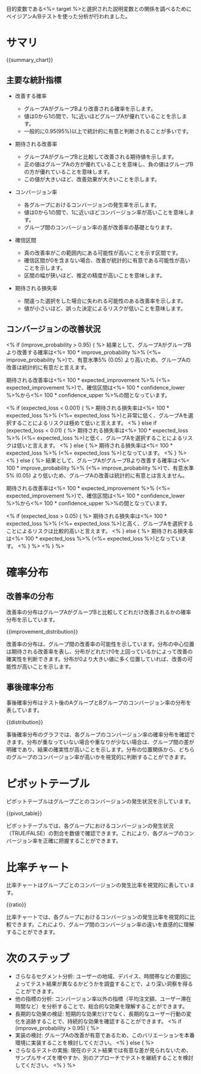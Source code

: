 目的変数である<%= target %>と選択された説明変数との関係を調べるためにベイジアンA/Bテストを使った分析が行われました。

# サマリ

{{summary_chart}}

## 主要な統計指標

* 改善する確率
  * グループAがグループBより改善される確率を示します。
  * 値は0から1の間で、1に近いほどグループAが優れていることを示します。
  * 一般的に0.95(95%)以上で統計的に有意と判断されることが多いです。

* 期待される改善率
  * グループAがグループBと比較して改善される期待値を示します。
  * 正の値はグループAの方が優れていることを意味し、負の値はグループBの方が優れていることを意味します。
  * この値が大きいほど、改善効果が大きいことを示します。

* コンバージョン率
  * 各グループにおけるコンバージョンの発生率を示します。
  * 値は0から1の間で、1に近いほどコンバージョン率が高いことを意味します。
  * グループ間のコンバージョン率の差が改善率の基礎となります。

* 確信区間
  * 真の改善率がこの範囲内にある可能性が高いことを示す区間です。
  * 確信区間が0を含まない場合、改善が統計的に有意である可能性が高いことを示します。
  * 区間の幅が狭いほど、推定の精度が高いことを意味します。

* 期待される損失率
  * 間違った選択をした場合に失われる可能性のある改善率を示します。
  * 値が小さいほど、誤った決定によるリスクが低いことを意味します。

## コンバージョンの改善状況

<% if (improve_probability > 0.95) { %>
  結果として、グループAがグループBより改善する確率は<%= 100 * improve_probability %>% (<%= improve_probability %>)で、有意水準5% (0.05) より高いため、グループAの改善は統計的に有意だと言えます。
  
  期待される改善率は<%= 100 * expected_improvement %>% (<%= expected_improvement %>)で、確信区間は<%= 100 * confidence_lower %>%から<%= 100 * confidence_upper %>%の間となっています。
  
  <% if (expected_loss < 0.001) { %>
    期待される損失率は<%= 100 * expected_loss %>% (<%= expected_loss %>)と非常に低く、グループAを選択することによるリスクは極めて低いと言えます。
  <% } else if (expected_loss < 0.01) { %>
    期待される損失率は<%= 100 * expected_loss %>% (<%= expected_loss %>)と低く、グループAを選択することによるリスクは低いと言えます。
  <% } else { %>
    期待される損失率は<%= 100 * expected_loss %>% (<%= expected_loss %>)となっています。
  <% } %>
<% } else { %>
  結果として、グループAがグループBより改善する確率は<%= 100 * improve_probability %>% (<%= improve_probability %>)で、有意水準5% (0.05) より低いため、グループAの改善は統計的に有意とは言えません。
  
  期待される改善率は<%= 100 * expected_improvement %>% (<%= expected_improvement %>)で、確信区間は<%= 100 * confidence_lower %>%から<%= 100 * confidence_upper %>%の間となっています。
  
  <% if (expected_loss > 0.05) { %>
    期待される損失率は<%= 100 * expected_loss %>% (<%= expected_loss %>)と高く、グループAを選択することによるリスクは比較的高いと言えます。
  <% } else { %>
    期待される損失率は<%= 100 * expected_loss %>% (<%= expected_loss %>)となっています。
  <% } %>
<% } %>

# 確率分布

## 改善率の分布

改善率の分布はグループAがグループBと比較してどれだけ改善されるかの確率分布を示しています。

{{improvement_distribution}}

改善率の分布は、グループ間の改善率の可能性を示しています。分布の中心位置は期待される改善率を表し、分布がどれだけ0を上回っているかによって改善の確実性を判断できます。分布が0より大きい値に多く位置していれば、改善の可能性が高いことを示します。


## 事後確率分布

事後確率分布はテスト後のAグループとBグループのコンバージョン率の分布を表しています。

{{distribution}}

事後確率分布のグラフでは、各グループのコンバージョン率の確率分布を確認できます。分布が重なっていない場合や重なりが少ない場合は、グループ間の差が明確であり、結果の確実性が高いことを示します。分布の位置関係から、どちらのグループのコンバージョン率が高いかを視覚的に判断することができます。

# ピボットテーブル

ピボットテーブルはグループごとのコンバージョンの発生状況を示しています。

{{pivot_table}}

ピボットテーブルでは、各グループにおけるコンバージョンの発生状況（TRUE/FALSE）の割合を数値で確認できます。これにより、各グループのコンバージョン率を正確に把握することができます。

# 比率チャート

比率チャートはグループごとのコンバージョンの発生比率を視覚的に表しています。

{{ratio}}

比率チャートでは、各グループにおけるコンバージョンの発生比率を視覚的に比較できます。これにより、グループ間のコンバージョン率の違いを直感的に理解することができます。

# 次のステップ

* さらなるセグメント分析: ユーザーの地域、デバイス、時間帯などの要因によってテスト結果が異なるかどうかを調査することで、より深い洞察を得ることができます。
* 他の指標の分析: コンバージョン率以外の指標（平均注文額、ユーザー滞在時間など）を分析することで、総合的な効果を理解することができます。
* 長期的な効果の検証: 短期的な効果だけでなく、長期的なユーザー行動の変化を追跡することで、持続的な効果を確認することができます。
<% if (improve_probability > 0.95) { %>
* 実装の検討: グループAの改善が有意であるため、このバリエーションを本番環境に実装することを検討してください。
<% } else { %>
* さらなるテストの実施: 現在のテスト結果では有意な差が見られないため、サンプルサイズを増やすか、別のアプローチでテストを継続することを検討してください。
<% } %>
